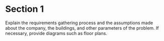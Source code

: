 # Section 1

Explain the requirements gathering process and the assumptions made about the company, the buildings, and other parameters of the problem. If necessary, provide diagrams such as floor plans.

